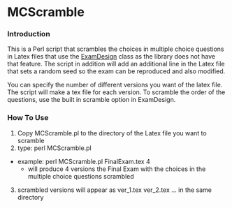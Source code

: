 # MCScramble

### Introduction
This is a Perl script that scrambles the choices in multiple choice questions in Latex files that use the [ExamDesign](https://ctan.org/tex-archive/macros/latex/contrib/examdesign?lang=en) class as the library does not have that feature. The script in addition will add an additional line in the Latex file that sets a random seed so the exam can be reproduced and also modified. 

You can specify the number of different versions you want of the latex file. The script will make a tex file for each version. To scramble the order of the questions, use the built in scramble option in ExamDesign.

### How To Use
1. Copy MCScramble.pl to the directory of the Latex file you want to scramble
2. type: perl MCScramble.pl <Latex File Name> <Number of Versions>
  * example: perl MCScramble.pl FinalExam.tex 4
    * will produce 4 versions the Final Exam with the choices in the multiple choice questions scrambled
3. scrambled versions will appear as ver_1.tex ver_2.tex ... in the same directory
